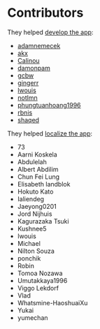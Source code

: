# Contributors

They helped [develop the app](https://github.com/lwouis/alt-tab-macos/graphs/contributors):

* [adamnemecek](https://github.com/adamnemecek)
* [akx](https://github.com/akx)
* [Calinou](https://github.com/Calinou)
* [damonpam](https://github.com/damonpam)
* [gcbw](https://github.com/gcbw)
* [gingerr](https://github.com/gingerr)
* [lwouis](https://github.com/lwouis)
* [notlmn](https://github.com/notlmn)
* [phungtuanhoang1996](https://github.com/phungtuanhoang1996)
* [rbnis](https://github.com/rbnis)
* [shaqed](https://github.com/shaqed)

They helped [localize the app](https://poeditor.com/join/project/8AOEZ0eAZE):

* 73
* Aarni Koskela
* Abdulelah
* Albert Abdilim
* Chun Fei Lung
* Elisabeth landblok
* Hokuto Kato
* Ialiendeg
* Jaeyong0201
* Jord Nijhuis
* Kagurazaka Tsuki
* Kushnee5
* lwouis
* Michael
* Nilton Souza
* ponchik
* Robin
* Tomoa Nozawa
* Umutakkaya1996
* Viggo Lekdorf
* Vlad
* Whatsmine-HaoshuaiXu
* Yukai
* yumechan
